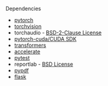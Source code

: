 Dependencies

- [pytorch](https://github.com/pytorch/pytorch/tree/main?tab=License-1-ov-file#readme)
- [torchvision](https://github.com/UiPath/torchvision/blob/master/LICENSE)
- torchaudio - [BSD-2-Clause License](https://opensource.org/license/bsd-2-clause)
- [pytorch-cuda/CUDA SDK](https://docs.nvidia.com/cuda/eula/index.html#)
- [transformers](https://github.com/huggingface/transformers/blob/main/LICENSE)
- [accelerate](https://github.com/huggingface/accelerate/blob/main/LICENSE)
- [pytest](https://docs.pytest.org/en/stable/license.html)
- reportlab - [BSD License](https://opensource.org/license/bsd-2-clause)
- [pypdf](https://github.com/py-pdf/pypdf/blob/main/LICENSE)
- [flask](https://flask.palletsprojects.com/en/stable/license/)

